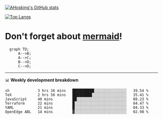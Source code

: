 [![AHosking's GitHub stats](https://github-readme-stats.vercel.app/api?username=ahosking&count_private=true&show_icons=true&theme=onedark&hide_rank=true&include_all_commits=true)](https://github.com/ahosking)

[![Top Langs](https://github-readme-stats.vercel.app/api/top-langs/?username=ahosking&layout=compact&theme=onedark)](https://github.com/ahosking)


# Don't forget about [mermaid](https://github.blog/2022-02-14-include-diagrams-markdown-files-mermaid/)!

```mermaid
  graph TD;
      A-->B;
      A-->C;
      B-->D;
      C-->D;
```
-------

📊 **Weekly development breakdown**

<!--START_SECTION:waka-->

```text
sh             3 hrs 16 mins   ██████████░░░░░░░░░░░░░░░   39.54 %
TeX            2 hrs 56 mins   █████████░░░░░░░░░░░░░░░░   35.41 %
JavaScript     40 mins         ██░░░░░░░░░░░░░░░░░░░░░░░   08.23 %
Terraform      22 mins         █░░░░░░░░░░░░░░░░░░░░░░░░   04.47 %
YAML           21 mins         █░░░░░░░░░░░░░░░░░░░░░░░░   04.33 %
OpenEdge ABL   14 mins         ▓░░░░░░░░░░░░░░░░░░░░░░░░   02.98 %
```

<!--END_SECTION:waka-->
